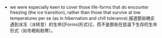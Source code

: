 - we were especially keen to cover those life-forms that do encounter freezing (the ice transition), rather than those that survive at low temperatures per se (as in hibernation and chill tolerance).报道那些确实遇到冰冻（冰转变）的生命[[Forms(形式)]]，而不是那些在低温下生存的生命形式（如冬眠和耐寒）。
